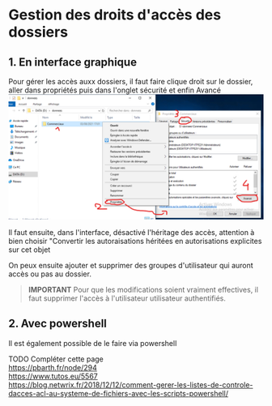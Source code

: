 # Gestion des droits d'accès des dossiers

## 1. En interface graphique
Pour gérer les accès auxx dossiers, il faut faire clique droit sur le dossier, aller dans propriétés puis dans l'onglet sécurité et enfin Avancé
![](images/gestionacceswin10/1-accesgestion.png)

Il faut ensuite, dans l'interface, désactivé l'héritage des accès, attention à bien choisir "Convertir les autoraisations héritées en autorisations explicites sur cet objet

[](images/gestionacceswin10/2-heritage.png)

On peux ensuite ajouter et supprimer des groupes d'utilisateur qui auront accès ou pas au dossier.

> **IMPORTANT** Pour que les modifications soient vraiment effectives, il faut supprimer l'accès à l'utilisateur utilisateur authentifiés.

## 2. Avec powershell

Il est également possible de le faire via powershell


TODO Compléter cette page  
https://pbarth.fr/node/294  
https://www.tutos.eu/5567  
https://blog.netwrix.fr/2018/12/12/comment-gerer-les-listes-de-controle-dacces-acl-au-systeme-de-fichiers-avec-les-scripts-powershell/  

